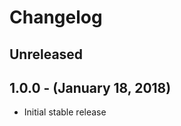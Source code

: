Changelog
=========

Unreleased
------------------

1.0.0 - (January 18, 2018)
------------------
* Initial stable release
